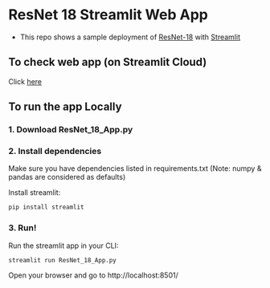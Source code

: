 # ResNet 18 Streamlit Web App

  - This repo shows a sample deployment of [ResNet-18](https://pytorch.org/vision/main/models/generated/torchvision.models.resnet18.html) with [Streamlit](https://www.streamlit.io)
  
## To check web app (on Streamlit Cloud)

Click [here](https://dsanmart-streamlit-demos-resnet-18-dd0o7i.streamlitapp.com/)

## To run the app Locally

### 1. Download ResNet_18_App.py

### 2. Install dependencies

Make sure you have dependencies listed in requirements.txt (Note: numpy & pandas are considered as defaults)

Install streamlit:  
```bash
pip install streamlit
```

### 3. Run!
 Run the streamlit app in your CLI:
 ```bash
 streamlit run ResNet_18_App.py
 ```
 
Open your browser and go to http://localhost:8501/

